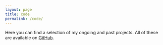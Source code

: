 ```yaml
---
layout: page
title: code
permalink: /code/
---
```

Here you can find a selection of my ongoing and past projects. All of these are available on 
<a href="https://github.com/maxgraf96" target="_blank">GitHub</a>.

